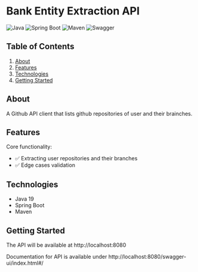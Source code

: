 # Bank Entity Extraction API

![Java](https://img.shields.io/badge/Java-21-brightgreen)
![Spring Boot](https://img.shields.io/badge/Spring%20Boot-3.4.3-green)
![Maven](https://img.shields.io/badge/Maven-C71A36?logo=apachemaven)
![Swagger](https://img.shields.io/badge/Swagger-85EA2D?logo=swagger&logoColor=black)

## Table of Contents

1. [About](#about)
2. [Features](#features)
3. [Technologies](#technologies)
4. [Getting Started](#getting-started)

## About

A Github API client that lists github repositories of user and their brainches.

## Features

Core functionality:
- ✅ Extracting user repositories and their branches
- ✅ Edge cases validation

## Technologies

- Java 19
- Spring Boot
- Maven

## Getting Started

The API will be available at http://localhost:8080

Documentation for API is available under http://localhost:8080/swagger-ui/index.html#/
